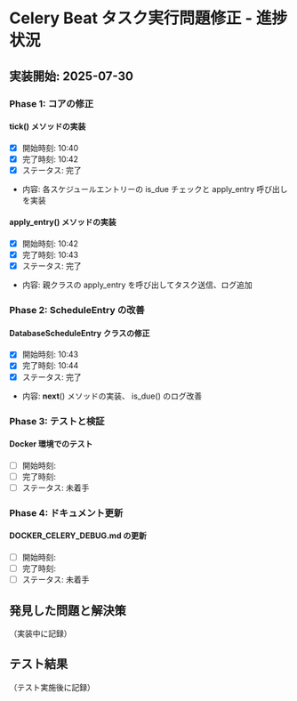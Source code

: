 # Celery Beat タスク実行問題修正 - 進捗状況

## 実装開始: 2025-07-30

### Phase 1: コアの修正

#### tick() メソッドの実装
- [x] 開始時刻: 10:40
- [x] 完了時刻: 10:42
- [x] ステータス: 完了
- 内容: 各スケジュールエントリーの is_due チェックと apply_entry 呼び出しを実装

#### apply_entry() メソッドの実装
- [x] 開始時刻: 10:42
- [x] 完了時刻: 10:43
- [x] ステータス: 完了
- 内容: 親クラスの apply_entry を呼び出してタスク送信、ログ追加

### Phase 2: ScheduleEntry の改善

#### DatabaseScheduleEntry クラスの修正
- [x] 開始時刻: 10:43
- [x] 完了時刻: 10:44
- [x] ステータス: 完了
- 内容: __next__() メソッドの実装、 is_due() のログ改善

### Phase 3: テストと検証

#### Docker 環境でのテスト
- [ ] 開始時刻: 
- [ ] 完了時刻: 
- [ ] ステータス: 未着手

### Phase 4: ドキュメント更新

#### DOCKER_CELERY_DEBUG.md の更新
- [ ] 開始時刻: 
- [ ] 完了時刻: 
- [ ] ステータス: 未着手

## 発見した問題と解決策

（実装中に記録）

## テスト結果

（テスト実施後に記録）